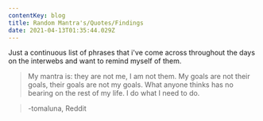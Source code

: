 ```yaml
---
contentKey: blog
title: Random Mantra's/Quotes/Findings
date: 2021-04-13T01:35:44.029Z
---
```

Just a continuous list of phrases that i've come across throughout the days on the interwebs and want to remind myself of them.

> My mantra is: they are not me, I am not them. My goals are not their goals, their goals are not my goals. What anyone thinks has no bearing on the rest of my life. I do what I need to do.

> -tomaluna, Reddit
